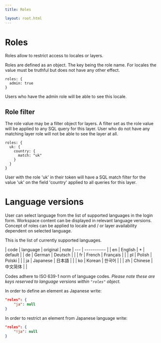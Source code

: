 ```yaml
---
title: Roles

layout: root.html
---
```


# Roles

Roles allow to restrict access to locales or layers.

Roles are defined as an object. The key being the role name. For locales the value must be truthful but does not have any other effect.

```
roles: {
  admin: true
}
```

Users who have the admin role will be able to see this locale.

## Role filter

The role value may be a filter object for layers. A filter set as the role value will be applied to any SQL query for this layer. User who do not have any matching layer role will not be able to see the layer at all.

```
roles: {
  uk: {
    country: {
      match: "uk"
    }
  }
}
```

User with the role 'uk' in their token will have a SQL match filter for the value 'uk' on the field 'country' applied to all queries for this layer.

# Language versions

User can select language from the list of supported languages in the login form. Workspace content can be displayed in relevant language versions. Concept of roles can be applied to locale and / or layer availability dependent on selected language.

This is the list of currently supported languages.

| code  | language | original | note
| --- | ----------- |
| en | English | * | default | 
| de | German | Deutsch | |
| fr | French | Français | |
| pl | Polish | Polski | |
| ja | Japanese | 日本語 | |
| ko | Korean | 한국어 | |
| zh | Chinese | 中文简体 | |

Codes adhere to ISO 639-1 norm of language codes.
*Please note these are keys reserved to language versions within `"roles"` object.*

In order to define an element as Japanese write:

```json
"roles": {
	"ja": null
}
```

In order to restrict an element from Japanese language write:

```json
"roles": {
	"!ja": null
}
```